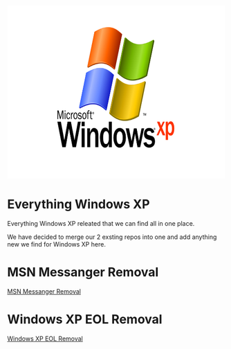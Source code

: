 <p align="center">
  <img width="900" height="400" src="https://github.com/InstallingEverything/EverythingWindowsXP/blob/main/Images/XP.jpg">
</p>


# Everything Windows XP

Everything Windows XP releated that we can find all in one place.

We have decided to merge our 2 exsting repos into one and add anything new we find for Windows XP here.

# MSN Messanger Removal

[MSN Messanger Removal](msn.md)

# Windows XP EOL Removal

[Windows XP EOL Removal](EOL.md)